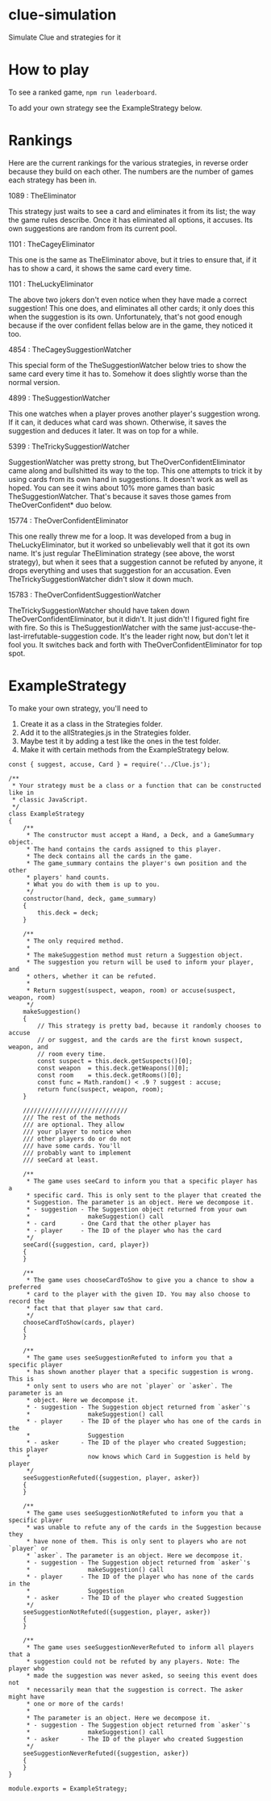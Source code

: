 # clue-simulation
Simulate Clue and strategies for it

# How to play

To see a ranked game, `npm run leaderboard`.

To add your own strategy see the ExampleStrategy below.

# Rankings

Here are the current rankings for the various strategies, in reverse order because they build on each other. The numbers are the number of games each strategy has been in.

1089 : TheEliminator

This strategy just waits to see a card and eliminates it from its list; the way the game rules describe. Once it has eliminated all options, it accuses. Its own suggestions are random from its current pool.

1101 : TheCageyEliminator

This one is the same as TheEliminator above, but it tries to ensure that, if it has to show a card, it shows the same card every time.

1101 : TheLuckyEliminator

The above two jokers don't even notice when they have made a correct suggestion! This one does, and eliminates all other cards; it only does this when the suggestion is its own. Unfortunately, that's not good enough because if the over confident fellas below are in the game, they noticed it too.

4854 : TheCageySuggestionWatcher

This special form of the TheSuggestionWatcher below tries to show the same card every time it has to. Somehow it does slightly worse than the normal version.

4899 : TheSuggestionWatcher

This one watches when a player proves another player's suggestion wrong. If it can, it deduces what card was shown. Otherwise, it saves the suggestion and deduces it later. It was on top for a while.

5399 : TheTrickySuggestionWatcher

SuggestionWatcher was pretty strong, but TheOverConfidentEliminator came along and bullshitted its way to the top. This one attempts to trick it by using cards from its own hand in suggestions. It doesn't work as well as hoped. You can see it wins about 10% more games than basic TheSuggestionWatcher. That's because it saves those games from TheOverConfident* duo below.

15774 : TheOverConfidentEliminator

This one really threw me for a loop. It was developed from a bug in TheLuckyEliminator, but it worked so unbelievably well that it got its own name. It's just regular TheElimination strategy (see above, the worst strategy), but when it sees that a suggestion cannot be refuted by anyone, it drops everything and uses that suggestion for an accusation. Even TheTrickySuggestionWatcher didn't slow it down much.

15783 : TheOverConfidentSuggestionWatcher

TheTrickySuggestionWatcher should have taken down TheOverConfidentEliminator, but it didn't. It just didn't! I figured fight fire with fire. So this is TheSuggestionWatcher with the same just-accuse-the-last-irrefutable-suggestion code. It's the leader right now, but don't let it fool you. It switches back and forth with TheOverConfidentEliminator for top spot.

# ExampleStrategy

To make your own strategy, you'll need to

1. Create it as a class in the Strategies folder.
2. Add it to the allStrategies.js in the Strategies folder.
3. Maybe test it by adding a test like the ones in the test folder.
4. Make it with certain methods from the ExampleStrategy below.

```
const { suggest, accuse, Card } = require('../Clue.js');

/**
 * Your strategy must be a class or a function that can be constructed like in
 * classic JavaScript.
 */
class ExampleStrategy
{
    /**
     * The constructor must accept a Hand, a Deck, and a GameSummary object.
     * The hand contains the cards assigned to this player.
     * The deck contains all the cards in the game.
     * The game_summary contains the player's own position and the other
     * players' hand counts.
     * What you do with them is up to you.
     */
    constructor(hand, deck, game_summary)
    {
        this.deck = deck;
    }

    /**
     * The only required method.
     *
     * The makeSuggestion method must return a Suggestion object.
     * The suggestion you return will be used to inform your player, and
     * others, whether it can be refuted.
     *
     * Return suggest(suspect, weapon, room) or accuse(suspect, weapon, room)
     */
    makeSuggestion()
    {
        // This strategy is pretty bad, because it randomly chooses to accuse
        // or suggest, and the cards are the first known suspect, weapon, and
        // room every time.
        const suspect = this.deck.getSuspects()[0];
        const weapon  = this.deck.getWeapons()[0];
        const room    = this.deck.getRooms()[0];
        const func = Math.random() < .9 ? suggest : accuse;
        return func(suspect, weapon, room);
    }

    /////////////////////////////
    /// The rest of the methods
    /// are optional. They allow
    /// your player to notice when
    /// other players do or do not
    /// have some cards. You'll
    /// probably want to implement
    /// seeCard at least.

    /**
     * The game uses seeCard to inform you that a specific player has a
     * specific card. This is only sent to the player that created the
     * Suggestion. The parameter is an object. Here we decompose it.
     * - suggestion - The Suggestion object returned from your own
     *                makeSuggestion() call
     * - card       - One Card that the other player has
     * - player     - The ID of the player who has the card
     */
    seeCard({suggestion, card, player})
    {
    }

    /**
     * The game uses chooseCardToShow to give you a chance to show a preferred
     * card to the player with the given ID. You may also choose to record the
     * fact that that player saw that card.
     */
    chooseCardToShow(cards, player)
    {
    }

    /**
     * The game uses seeSuggestionRefuted to inform you that a specific player
     * has shown another player that a specific suggestion is wrong. This is
     * only sent to users who are not `player` or `asker`. The parameter is an
     * object. Here we decompose it.
     * - suggestion - The Suggestion object returned from `asker`'s
     *                makeSuggestion() call
     * - player     - The ID of the player who has one of the cards in the
     *                Suggestion
     * - asker      - The ID of the player who created Suggestion; this player
     *                now knows which Card in Suggestion is held by player
     */
    seeSuggestionRefuted({suggestion, player, asker})
    {
    }

    /**
     * The game uses seeSuggestionNotRefuted to inform you that a specific player
     * was unable to refute any of the cards in the Suggestion because they
     * have none of them. This is only sent to players who are not `player` or
     * `asker`. The parameter is an object. Here we decompose it.
     * - suggestion - The Suggestion object returned from `asker`'s
     *                makeSuggestion() call
     * - player     - The ID of the player who has none of the cards in the
     *                Suggestion
     * - asker      - The ID of the player who created Suggestion
     */
    seeSuggestionNotRefuted({suggestion, player, asker})
    {
    }

    /**
     * The game uses seeSuggestionNeverRefuted to inform all players that a
     * suggestion could not be refuted by any players. Note: The player who
     * made the suggestion was never asked, so seeing this event does not
     * necessarily mean that the suggestion is correct. The asker might have
     * one or more of the cards!
     *
     * The parameter is an object. Here we decompose it.
     * - suggestion - The Suggestion object returned from `asker`'s
     *                makeSuggestion() call
     * - asker      - The ID of the player who created Suggestion
     */
    seeSuggestionNeverRefuted({suggestion, asker})
    {
    }
}

module.exports = ExampleStrategy;
```
